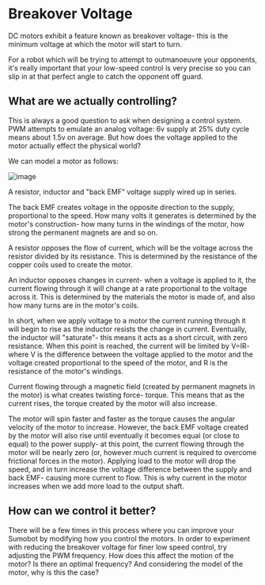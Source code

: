 # Breakover Voltage

DC motors exhibit a feature known as breakover voltage- this is the minimum voltage at which the motor will start to turn.

For a robot which will be trying to attempt to outmanoeuvre your opponents, it's really important that your low-speed control is very precise so you can slip in at that perfect angle to catch the opponent off guard.

## What are we actually controlling?
This is always a good question to ask when designing a control system. PWM attempts to emulate an analog voltage: 6v supply at 25% duty cycle means about 1.5v on average. But how does the voltage applied to the motor actually effect the physical world?

We can model a motor as follows:

![image](https://github.com/user-attachments/assets/795b1196-38dd-423c-86ef-cca738ed22bd)


A resistor, inductor and "back EMF" voltage supply wired up in series.

The back EMF creates voltage in the opposite direction to the supply, proportional to the speed. How many volts it generates is determined by the motor's construction- how many turns in the windings of the motor, how strong the permanent magnets are and so on.

A resistor opposes the flow of current, which will be the voltage across the resistor divided by its resistance. This is determined by the resistance of the copper coils used to create the motor.

An inductor opposes changes in current- when a voltage is applied to it, the current flowing through it will change at a rate proportional to the voltage across it. This is determined by the materials the motor is made of, and also how many turns are in the motor's coils.

In short, when we apply voltage to a motor the current running through it will begin to rise as the inductor resists the change in current. Eventually, the inductor will "saturate"- this means it acts as a short circuit, with zero resistance. When this point is reached, the current will be limited by V=IR- where V is the difference between the voltage applied to the motor and the voltage created proportional to the speed of the motor, and R is the resistance of the motor's windings.

Current flowing through a magnetic field (created by permanent magnets in the motor) is what creates twisting force- torque. This means that as the current rises, the torque created by the motor will also increase.

The motor will spin faster and faster as the torque causes the angular velocity of the motor to increase. However, the back EMF voltage created by the motor will also rise until eventually it becomes equal (or close to equal) to the power supply- at this point, the current flowing through the motor will be nearly zero (or, however much current is required to overcome frictional forces in the motor). Applying load to the motor will drop the speed, and in turn increase the voltage difference between the supply and back EMF- causing more current to flow. This is why current in the motor increases when we add more load to the output shaft.

## How can we control it better?
There will be a few times in this process where you can improve your Sumobot by modifying how you control the motors. In order to experiment with reducing the breakover voltage for finer low speed control, try adjusting the PWM frequency. How does this affect the motion of the motor? Is there an optimal frequency? And considering the model of the motor, why is this the case?
